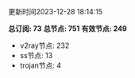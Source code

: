 更新时间2023-12-28 18:14:15

**总订阅: 73**
**总节点: 751**
**有效节点: 249**
- v2ray节点: 232
- ss节点: 13
- trojan节点: 4
